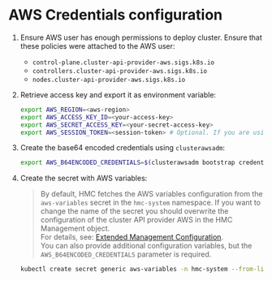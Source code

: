 # AWS Credentials configuration

1. Ensure AWS user has enough permissions to deploy cluster. Ensure that these policies were attached to the AWS user:

    * `control-plane.cluster-api-provider-aws.sigs.k8s.io`
    * `controllers.cluster-api-provider-aws.sigs.k8s.io`
    * `nodes.cluster-api-provider-aws.sigs.k8s.io`

1. Retrieve access key and export it as environment variable:

    ```bash
    export AWS_REGION=<aws-region>
    export AWS_ACCESS_KEY_ID=<your-access-key>
    export AWS_SECRET_ACCESS_KEY=<your-secret-access-key>
    export AWS_SESSION_TOKEN=<session-token> # Optional. If you are using Multi-Factor Auth.
    ```

1. Create the base64 encoded credentials using `clusterawsadm`:

    ```bash
    export AWS_B64ENCODED_CREDENTIALS=$(clusterawsadm bootstrap credentials encode-as-profile)
    ```

1. Create the secret with AWS variables:

    > By default, HMC fetches the AWS variables configuration from the `aws-variables` secret in the `hmc-system`
    > namespace. If you want to change the name of the secret you should overwrite the configuration of the cluster
    > API provider AWS in the HMC Management object. \
    > For details, see: [Extended Management Configuration](../../README.md#extended-management-configuration). \
    > You can also provide additional configuration variables, but the `AWS_B64ENCODED_CREDENTIALS` parameter is required.

    ```bash
    kubectl create secret generic aws-variables -n hmc-system --from-literal AWS_B64ENCODED_CREDENTIALS="$AWS_B64ENCODED_CREDENTIALS"
    ```
